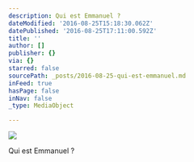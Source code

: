 ```yaml
---
description: Qui est Emmanuel ?
dateModified: '2016-08-25T15:18:30.062Z'
datePublished: '2016-08-25T17:11:00.592Z'
title: ''
author: []
publisher: {}
via: {}
starred: false
sourcePath: _posts/2016-08-25-qui-est-emmanuel.md
inFeed: true
hasPage: false
inNav: false
_type: MediaObject

---
```

![](https://the-grid-user-content.s3-us-west-2.amazonaws.com/138d763c-47e5-4649-b641-c4768d58bbbe.jpg)

Qui est Emmanuel ?